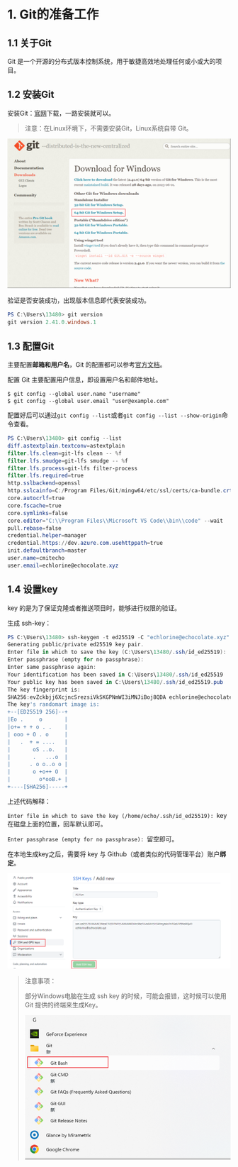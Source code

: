 # 1. Git的准备工作

## 1.1 关于Git

Git 是一个开源的分布式版本控制系统，用于敏捷高效地处理任何或小或大的项目。

## 1.2 安装Git

安装Git：[官网](https://git-scm.com/)下载，一路安装就可以。

> 注意：在Linux环境下，不需要安装Git，Linux系统自带 Git。

![Git-install](assets/Git-install.png)

验证是否安装成功，出现版本信息即代表安装成功。

```powershell
PS C:\Users\13480> git version
git version 2.41.0.windows.1
```

## 1.3 配置Git

主要配置**邮箱和用户名**，Git 的配置都可以参考[官方文档](https://git-scm.com/book/zh/v2)。

配置 Git 主要配置用户信息，即设置用户名和邮件地址。

```
$ git config --global user.name "username"
$ git config --global user.email "user@example.com"
```

配置好后可以通过`git config --list`或者`git config --list --show-origin`命令查看。

```powershell
PS C:\Users\13480> git config --list
diff.astextplain.textconv=astextplain
filter.lfs.clean=git-lfs clean -- %f
filter.lfs.smudge=git-lfs smudge -- %f
filter.lfs.process=git-lfs filter-process
filter.lfs.required=true
http.sslbackend=openssl
http.sslcainfo=C:/Program Files/Git/mingw64/etc/ssl/certs/ca-bundle.crt
core.autocrlf=true
core.fscache=true
core.symlinks=false
core.editor="C:\\Program Files\\Microsoft VS Code\\bin\\code" --wait
pull.rebase=false
credential.helper=manager
credential.https://dev.azure.com.usehttppath=true
init.defaultbranch=master
user.name=cmitecho
user.email=echlorine@echocolate.xyz
```

## 1.4 设置key

key 的是为了保证克隆或者推送项目时，能够进行权限的验证。

生成 ssh-key：

```powershell
PS C:\Users\13480> ssh-keygen -t ed25519 -C "echlorine@echocolate.xyz"
Generating public/private ed25519 key pair.
Enter file in which to save the key (C:\Users\13480/.ssh/id_ed25519):
Enter passphrase (empty for no passphrase):
Enter same passphrase again:
Your identification has been saved in C:\Users\13480/.ssh/id_ed25519
Your public key has been saved in C:\Users\13480/.ssh/id_ed25519.pub
The key fingerprint is:
SHA256:evZckbjj6XcjncSrezsiVkSKGPNmWI3iMNJiBoj8QDA echlorine@echocolate.xyz
The key's randomart image is:
+--[ED25519 256]--+
|Eo .     o       |
|o+= + + o . .    |
| ooo + O . o     |
|   .  + = ....   |
|       oS ..o.   |
|       .   ...o  |
|      . o o..o o |
|       o +o++ O  |
|         o*ooB.+ |
+----[SHA256]-----+
```

上述代码解释：

`Enter file in which to save the key (/home/echo/.ssh/id_ed25519): `key 在磁盘上面的位置，回车默认即可。

`Enter passphrase (empty for no passphrase): `留空即可。

在本地生成key之后，需要将 key 与 Github（或者类似的代码管理平台）账户**绑定**。

![Git-Key](assets/git-key.png)

> 注意事项：
>
> 部分Windows电脑在生成 ssh key 的时候，可能会报错，这时候可以使用Git 提供的终端来生成Key。
>
> ![Git-Bash](assets/Git-Bash.png)
